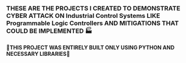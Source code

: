 
### THESE ARE THE PROJECTS I CREATED TO DEMONSTRATE CYBER ATTACK ON Industrial Control Systems LIKE Programmable Logic Controllers AND MITIGATIONS THAT COULD BE IMPLEMENTED 🏭
#### 🔴THIS PROJECT WAS ENTIRELY BUILT ONLY USING PYTHON AND NECESSARY LIBRARIES🔴

